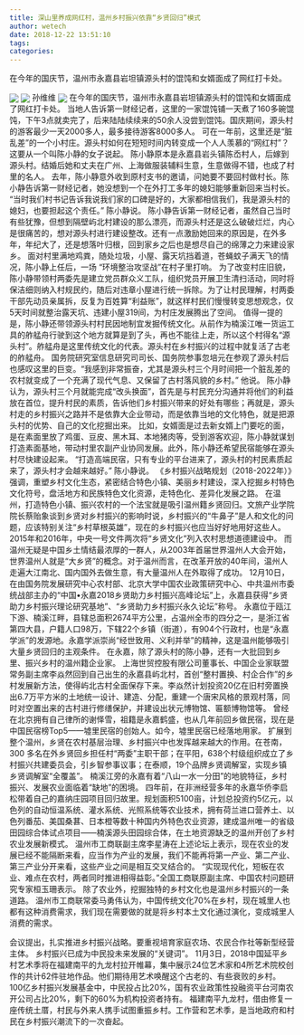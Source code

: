 ```yaml
---
title: 深山里养成网红村，温州乡村振兴依靠“乡贤回归”模式
author: wetech
date: 2018-12-22 13:51:10
tags: 
categories: 
---
```

在今年的国庆节，温州市永嘉县岩坦镇源头村的馄饨和女婿面成了网红打卡处。
<!-- more -->
<img align="center" border="0" src="https://imgcdn.yicai.com/uppics/images/2018/12/6392f86294d51eabfe416066cd87fab3.jpg" />
<img align="center" border="0" src="https://imgcdn.yicai.com/uppics/images/2018/12/7825f95d02d8197e845595cb32e0ec00.jpg" />
孙维维
<img align="center" border="0" src="https://imgcdn.yicai.com/uppics/images/2018/12/ecc7c729742dd42a279a4a90a70f00f4.jpg" />
在今年的国庆节，温州市永嘉县岩坦镇源头村的馄饨和女婿面成了网红打卡处。
当地人告诉第一财经记者，这里的一家馄饨铺一天煮了160多碗馄饨，下午3点就卖完了，后来陆陆续续来的50余人没尝到馄饨。国庆期间，源头村的游客最少一天2000多人，最多接待游客8000多人。
可在一年前，这里还是“脏乱差”的一个小村庄。源头村如何在短短时间内转变成一个人人羡慕的“网红村”？这要从一个叫陈小静的女子说起。
陈小静原本是永嘉县岩头镇陈岙村人，后嫁到源头村。结婚后她和丈夫在广州、上海做服装辅料生意，生意做得不错，也成了村里的名人。
去年，陈小静意外收到原村支书的邀请，问她要不要回村做村长。陈小静告诉第一财经记者，她没想到一个在外打工多年的媳妇能够重新回来当村长。
“当时我们村书记告诉我说我们家的口碑是好的，大家都相信我们，我是源头村的媳妇，也要担起这个责任。” 陈小静说。
陈小静告诉第一财经记者，虽然自己当时有些犹豫，但想到隔壁屿北村建设的那么漂亮，而源头村还是这么破破烂烂，内心是很痛苦的，想对源头村进行建设整改。还有一点激励她回来的原因是，在外多年，年纪大了，还是想落叶归根，回到家乡之后也是想尽自己的绵薄之力来建设家乡。
面对村里满地鸡粪，随处垃圾，小屋、露天坑挡着道，苍蝇蚊子满天飞的情况，陈小静上任后，一场 “环境整治攻坚战”在村子里打响。
为了改变村庄旧貌，陈小静带领村两委先是建立党员群众义工队，组织党员开展卫生清扫活动，同时将保洁细则纳入村规民约，随后对违章小屋进行统一拆除。为了让村民理解，村两委干部先动员亲属拆，反复为百姓算“利益账”，就这样村民们慢慢转变思想观念，仅5天时间就整治露天坑、违建小屋319间，为村庄发展腾出了空间。
值得一提的是，陈小静还带领源头村村民因地制宜发掘传统文化。从前作为楠溪江唯一货运工具的舴艋舟行驶到这个地方就算是到了头，再也不能往上走，所以这个村得名“源头村”。舴艋舟是这里传统文化的代表。源头村在乡村振兴的过程中就复活了古老的舴艋舟。
国务院研究室信息研究司司长、国务院参事忽培元在参观了源头村后也感叹这里的巨变。“我感到非常振奋，尤其是源头村三个月时间把一个脏乱差的农村就变成了一个充满了现代气息、又保留了古村落风貌的乡村。” 他说。
陈小静认为，源头村三个月就能完成“改头换面”，首先是与村民充分沟通并将他们的利益放在首位，提升村民的素质，告诉他们乡村振兴带来的好处有哪些；再就是，源头村走的乡村振兴之路并不是依靠大企业带动，而是依靠当地的文化特色，就是把源头村的优势、自己的文化挖掘出来。
比如，女婿面是过去新女婿上门要吃的面，是在素面里放了鸡蛋、豆皮、黑木耳、本地猪肉等，受到游客欢迎，陈小静就谋划打造素面基地，带动村里农副产业协同发展。此外，陈小静还希望民宿能够在源头村尽快建设起来。
“打造高端民宿，只有专业的平台进来了，源头村的村民素质起来了，源头村才会越来越好。” 陈小静说。
《乡村振兴战略规划（2018-2022年）》强调，重塑乡村文化生态，紧密结合特色小镇、美丽乡村建设，深入挖掘乡村特色文化符号，盘活地方和民族特色文化资源，走特色化、差异化发展之路。
在温州，打造特色小镇、振兴农村的一个法宝就是吸引温州籍乡贤回归。文旅产业学院院长蔡贻象谈到乡贤对乡村振兴的影响时说，乡村振兴的“牛鼻子”是人和文化的问题，应该特别关注“乡村草根英雄”，现在的乡村振兴也应当好好地用好这些人。
2015年和2016年，中央一号文件两次将“乡贤文化”列入农村思想道德建设中。
而温州无疑是中国乡土情结最浓厚的一群人，从2003年首届世界温州人大会开始，世界温州人就是“大乡贤”的概念。对于温州而言，在改革开放的40年间，温州人走遍大江南北、国内国外去做生意，有大量温州人在外取得了成功。
12月10日，在由国务院发展研究中心农村部、北京大学中国农业政策研究中心、中共温州市委统战部主办的“中国•永嘉2018乡贤助力乡村振兴高峰论坛”上，永嘉县获得“乡贤助力乡村振兴理论研究基地”、“乡贤助力乡村振兴永久论坛”称号。
永嘉位于瓯江下游、楠溪江畔，县辖总面积2674平方公里，占温州全市的四分之一，是浙江省第四大县，户籍人口98万，下辖22个乡镇（街道），有904个行政村，也是“永嘉学派”的发源地。永嘉学派崇尚“经世致用、义利并举”的精神，这是温州能够吸引大量乡贤回归的主观条件。
在永嘉，除了源头村的陈小静，还有一大批回到乡里、振兴乡村的温州籍企业家。
上海世贸控股有限公司董事长、中国企业家联盟常务副主席李焱然回到自己出生的永嘉县屿北村，首创“整村置换、村企合作”的乡村发展新方法，使得屿北古村全面保存下来。李焱然计划投资20亿在旧村旁置换出6.7万平方米的土地统一设计、建造、分配，重建一个唐宋风格的景观村落，同时对空置出来的古村进行修缮保护，并建设出状元博物馆、匾额博物馆等。
曾经在北京拥有自己律所的谢怿雪，祖籍是永嘉鹤盛，也从几年前回乡做民宿，现在是中国民宿榜Top5——墟里民宿的创始人。如今，墟里民宿已经落地用家。
扩展到整个温州，乡贤在农村基层治理、乡村振兴中也发挥越来越大的作用。在苍南，300 多名在外乡贤回乡担任村“两委”主职干部；在平阳，638个村级组织成立了乡村振兴共建委员会，引乡智参事议事；在泰顺，19个品牌乡贤调解室，实现乡镇乡贤调解室“全覆盖”。
楠溪江旁的永嘉有着“八山一水一分田”的地貌特征，乡村振兴、发展农业面临着“缺地”的困境。
四年前，在非洲经营多年的永嘉华侨李启松带着自己的嘉纳庄园项目回归故里。规划面积5100亩，计划总投资约5亿元，以色列的自动恒温系统、灌水系统、光照系统等农业技术，拥有荷兰进口营养土、以色列番茄、美国桑葚、日本橙等数十种国内外特色农业资源，建成温州唯一的省级田园综合体试点项目——楠溪源头田园综合体，在土地资源缺乏的温州开创了乡村农业发展新模式。
温州市工商联副主席李星涛在上述论坛上表示，现在农业的发展已经不能隔断来看，应当作为产业的发展，我们不能再将第一产业、第二产业、第三产业分开来看，这些产业之间是相互交叉结合的。
“实现现代化，短板在农业、难点在农村，两者同时推进相得益彰。”全国工商联原副主席、中国农村问题研究专家桓玉珊表示。
除了农业外，挖掘独特的乡村文化也是温州乡村振兴的一条道路。
温州市工商联常委马勇伟认为，中国传统文化70%在乡村，现在城里人也都有这种消费需求，我们现在需要做的就是将乡村本土文化通过演化，变成城里人消费的需求。
 
 
会议提出，扎实推进乡村振兴战略。要重视培育家庭农场、农民合作社等新型经营主体。
乡村振兴已成为中民投未来发展的“关键词”。
11月3日，2018中国延平乡村艺术季将在福建南平的九龙村拉开帷幕，集中展示24位艺术家和4所艺术院校创作的共计62件驻地作品。他们期待用艺术唤醒这个古老的、有些衰败的乡村。
100亿乡村振兴发展基金中，中民投占比20%，国有农业政策性投融资平台河南农开公司占比20%，剩下的60%为机构投资者持有。
福建南平九龙村，借由修复一座传统土厝，村民与外来人携手试图重振乡村。工作营和艺术季，是当地政府和村民在乡村振兴潮流下的一次奋起。
